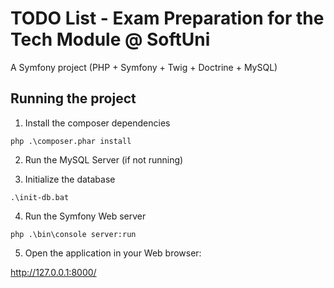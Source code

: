 TODO List - Exam Preparation for the Tech Module @ SoftUni
==========================================================

A Symfony project (PHP + Symfony + Twig + Doctrine + MySQL)

## Running the project

1. Install the composer dependencies

`php .\composer.phar install`

2. Run the MySQL Server (if not running)

3. Initialize the database

`.\init-db.bat`

4. Run the Symfony Web server

`php .\bin\console server:run`

5. Open the application in your Web browser:

http://127.0.0.1:8000/
